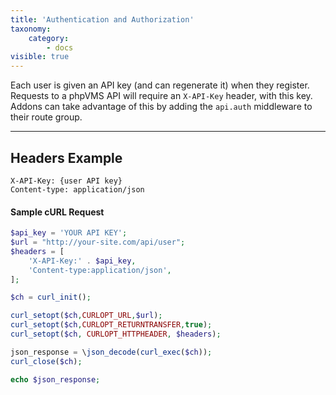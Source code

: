 ```yaml
---
title: 'Authentication and Authorization'
taxonomy:
    category:
        - docs
visible: true
---
```


Each user is given an API key (and can regenerate it) when they register. Requests to a phpVMS API will require an `X-API-Key` header, with this key. Addons can take advantage of this by adding the `api.auth` middleware to their route group.

***

## Headers Example

```http
X-API-Key: {user API key}
Content-type: application/json
```

#### Sample cURL Request

```php
$api_key = 'YOUR API KEY';
$url = "http://your-site.com/api/user";
$headers = [
    'X-API-Key:' . $api_key,
    'Content-type:application/json',
];

$ch = curl_init();

curl_setopt($ch,CURLOPT_URL,$url);
curl_setopt($ch,CURLOPT_RETURNTRANSFER,true);
curl_setopt($ch, CURLOPT_HTTPHEADER, $headers);

json_response = \json_decode(curl_exec($ch));
curl_close($ch);

echo $json_response;
```